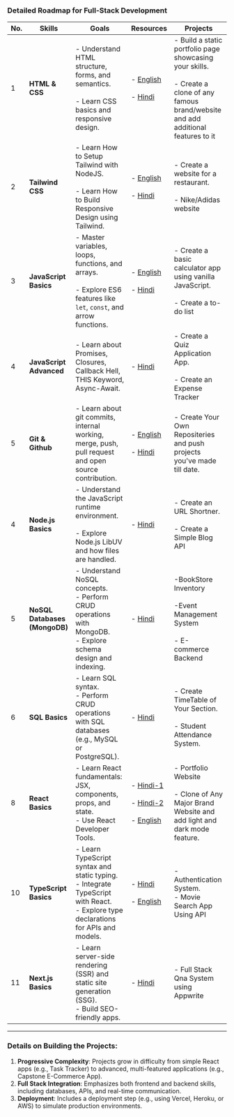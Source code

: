 ### Detailed Roadmap for Full-Stack Development 

| **No.** | **Skills**                          | **Goals**                                                                                                                                           | **Resources**                                                                                                      | **Projects**                                   |
|----------|-----------------------------------------|----------------------------------------------------------------------------------------------------------------------------------------------------------------|-----------------------------------------------------------------------------------------------------------------------------------|-----------------------------------------------|
| 1        | **HTML & CSS**                  | - Understand HTML structure, forms, and semantics.<br><br>- Learn CSS basics and responsive design.               | - [English](https://youtu.be/G3e-cpL7ofc?si=43AMdinmiBWjrG6W)<br><br>- [Hindi](https://youtu.be/HBqWsrqK89U?si=XQPLdOZuPL35aY35)                                                          |- Build a static portfolio page showcasing your skills.<br><br> - Create a clone of any famous brand/website and add additional features to it|
| 2        | **Tailwind CSS**              | - Learn How to Setup Tailwind with NodeJS. <br><br>- Learn How to Build Responsive Design using Tailwind.                                                                  | - [English](https://youtu.be/tS7upsfuxmo?si=W0NvEaMlQupubnIM)<br><br> - [Hindi](https://youtu.be/_9mTJ84uL1Q?si=KWYx3JlWIRelVuzV)                                                                                          | - Create a website for a restaurant.<br><br>- Nike/Adidas website
| 3        | **JavaScript Basics**                   | - Master variables, loops, functions, and arrays.<br><br>- Explore ES6 features like `let`, `const`, and arrow functions.                                           | - [English](https://youtu.be/EerdGm-ehJQ?si=c1On9drVYeNyq1Q-)<br><br>- [Hindi](https://youtube.com/playlist?list=PLu71SKxNbfoBuX3f4EOACle2y-tRC5Q37&si=BhM-eAQliNZrR9mx)                           | - Create a basic calculator app using vanilla JavaScript.<br><br> - Create a to-do list  |
| 4       | **JavaScript Advanced**           | - Learn about Promises, Closures, Callback Hell, THIS Keyword, Async-Await.                              | - [Hindi](https://youtube.com/playlist?list=PL5-gx3FalZK9ztWjhazUvZdZefu824apH&si=sz-0J6fMS7RKp_Qh)                                                                         |- Create a Quiz Application App. <br><br>- Create an Expense Tracker
| 5       | **Git & Github**             | - Learn about git commits, internal working, merge, push, pull request and open source contribution.                                                            | - [English](https://youtu.be/apGV9Kg7ics?si=iNUO8ryw-GXj-oPE)<br><br>- [Hindi](https://youtu.be/q8EevlEpQ2A?si=h4RLQodobRG-4d2F)                                            |- Create Your Own Repositeries and push projects you've made till date. 
| 4        | **Node.js Basics**                      | - Understand the JavaScript runtime environment.<br><br>- Explore Node.js LibUV and how files are handled.                      | - [Hindi](https://youtube.com/playlist?list=PLinedj3B30sDby4Al-i13hQJGQoRQDfPo&si=lNIHJcwH3_-VWvA1)                                                                           | - Create an URL Shortner.<br><br>- Create a Simple Blog API |                                                                          |
| 5        | **NoSQL Databases (MongoDB)**           | - Understand NoSQL concepts.<br>- Perform CRUD operations with MongoDB.<br>- Explore schema design and indexing.                                               | - [Hindi](https://youtu.be/rU9ZODw5yvU?si=EfvWEYIRDpHgswhZ)                                                                           |-BookStore Inventory<br><br>-Event Management System<br><br>- E-commerce Backend
| 6        | **SQL Basics**                          | - Learn SQL syntax.<br>- Perform CRUD operations with SQL databases (e.g., MySQL or PostgreSQL).                                                               | - [Hindi](https://youtu.be/hlGoQC332VM?si=L2-VdlY7wf0eKy1Ib)                                                                                         |- Create TimeTable of Your Section. <br><br>- Student Attendance System.
| 8        | **React Basics**                        | - Learn React fundamentals: JSX, components, props, and state.<br>- Use React Developer Tools.                                                                 | - [Hindi-1](https://youtu.be/eILUmCJhl64?si=28OjnB4MGKzq96bD)<br><br>- [Hindi-2](https://youtube.com/playlist?list=PLu71SKxNbfoDqgPchmvIsL4hTnJIrtige&si=2YDYbHPCuqwZavVo)<br><br>- [English](https://youtu.be/4DqAvWonPAg?si=ODe4kUfR1XJONKli)                                                                                                      |- Portfolio Website<br><br>- Clone of Any Major Brand Website and add light and dark mode feature.
| 10       | **TypeScript Basics**                   | - Learn TypeScript syntax and static typing.<br>- Integrate TypeScript with React.<br>- Explore type declarations for APIs and models.                          | - [Hindi](https://youtube.com/playlist?list=PLwGdqUZWnOp0xfHQFmlL52b_6-QZ0mnk_&si=G4PRon9Nvl7WEJb3)<br><br>- [English](https://youtu.be/30LWjhZzg50?si=5ixR9UmwsHxSi293)                                                                                   |- Authentication System. <br>- Movie Search App Using API
| 11       | **Next.js Basics**                      | - Learn server-side rendering (SSR) and static site generation (SSG).<br>- Build SEO-friendly apps.                                                            | - [Hindi](https://youtube.com/playlist?list=PLu71SKxNbfoBAaWGtn9GA2PTw0HO0tXzq&si=OQm8xnjbtR5rPPPR)                                                                                               |- Full Stack Qna System using Appwrite


---

### Details on Building the Projects:

1. **Progressive Complexity**: Projects grow in difficulty from simple React apps (e.g., Task Tracker) to advanced, multi-featured applications (e.g., Capstone E-Commerce App).
2. **Full Stack Integration**: Emphasizes both frontend and backend skills, including databases, APIs, and real-time communication.
3. **Deployment**: Includes a deployment step (e.g., using Vercel, Heroku, or AWS) to simulate production environments.
